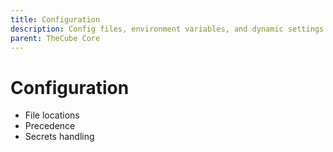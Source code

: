 ```yaml
---
title: Configuration
description: Config files, environment variables, and dynamic settings.
parent: TheCube Core
---
```


# Configuration

- File locations
- Precedence
- Secrets handling
